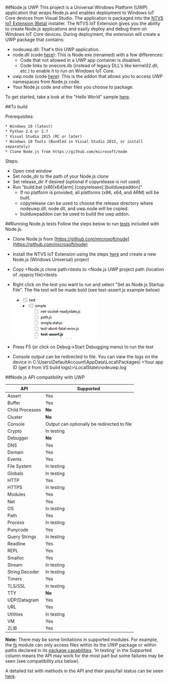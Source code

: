 ##Node.js UWP
This project is a Universal Windows Platform (UWP) application that wraps Node.js and enables deployment to Windows IoT Core devices from Visual Studio.
The application is packaged into the [NTVS IoT Extension (Beta)](https://github.com/ms-iot/ntvsiot) installer. The NTVS IoT Extension gives you the ability
to create Node.js applications and easily deploy and debug them on Windows IoT Core devices. During deployment, the extension will create a UWP package that
contains:

* nodeuwp.dll: That's this UWP application.
* node.dll (code [here](https://github.com/Microsoft/node-msft/tree/ch0.12.2-uwp)): This is Node.exe (renamed) with a few differences: 
  * Code that not allowed in a UWP app container is disabled.
  * Code links to onecore.lib (instead of legacy DLL's like kernel32.dll, etc.) to enable it to run on Windows IoT Core.
* uwp.node (code [here](https://github.com/Microsoft/node-uwp)): This is the addon that allows you to access UWP namespaces from Node.js code.
* Your Node.js code and other files you choose to package.

To get started, take a look at the "Hello World" sample [here](http://ms-iot.github.io/content/en-US/win10/samples/NodejsWU.htm).

##To build

Prerequisites:

    * Windows 10 (latest)
    * Python 2.6 or 2.7
    * Visual Studio 2015 (RC or later)
    * Windows 10 Tools (Bundled in Visual Studio 2015, or install separately)
	* Clone Node.js from https://github.com/microsoft/node

Steps:

* Open cmd window
* Set node_dir to the path of your Node.js clone
* Set release_dir if desired (optional if copyrelease is not used)
* Run "build.bat [x86|x64|arm] [copyrelease] [builduwpaddon]". 
  * If no platform is provided, all platforms (x86, x64, and ARM) will be built.
  * copyrelease can be used to choose the release directory where nodeuwp.dll, node.dll, and uwp.node will be copied.
  * builduwpaddon can be used to build the uwp addon.
  
##Running Node.js tests
Follow the steps below to run [tests](https://github.com/joyent/node/tree/master/test) included with Node.js.

* Clone Node.js from [https://github.com/microsoft/node](https://github.com/microsoft/node)
* Install the NTVS IoT Extension using the steps [here](http://ms-iot.github.io/content/en-US/win10/samples/NodejsWU.htm) and create a new Node.js (Windows Universal) project
* Copy &lt;Node.js clone path&gt;\tests to &lt;Node.js UWP project path (location of .njsproj file)&gt;\tests
* Right click on the test you want to run and select "Set as Node.js Startup File". The file text will be made bold (see test-assert.js example below)

  ![Set test as Startup File](./images/test-startup-file.png)

* Press F5 (or click on Debug->Start Debugging menu) to run the test
* Console output can be redirected to file. You can view the logs on the device in C:\Users\DefaultAccount\AppData\Local\Packages\ &lt;Your app ID (get it from VS build logs)&gt;\LocalState\nodeuwp.log
	
##Node.js API compatibility with UWP

API | Supported
--- | ---
Assert | Yes
Buffer | Yes
Child Processes | **No**
Cluster | **No**
Console | Output can optionally be redirected to file
Crypto | In testing
Debugger | **No**
DNS | Yes
Domain | Yes
Events | Yes
File System | In testing
Globals | In testing
HTTP | Yes
HTTPS | In testing
Modules | Yes
Net | Yes
OS | In testing
Path | Yes
Process | In testing
Punycode | Yes
Query Strings | In testing
Readline | Yes
REPL | Yes
Smalloc | Yes
Stream | In testing
String Decoder | In testing
Timers | Yes
TLS/SSL | In testing
TTY | **No**
UDP/Datagram | Yes
URL | Yes
Utilities | In testing
VM | Yes
ZLIB | Yes

**Note:** 
There may be some limitations in supported modules. For example, the [fs](https://nodejs.org/api/fs.html) module can only access files within its the UWP package or within paths declared in its [package capabilities](https://msdn.microsoft.com/en-us/library/windows/apps/hh464936.aspx).
'In testing' in the Supported column means the API may work for the most part but some failures may be seen (see compatibility.xlsx below). 

A detailed list with methods in the API and their pass/fail status can be seen [here](./compatibility.xlsx).

